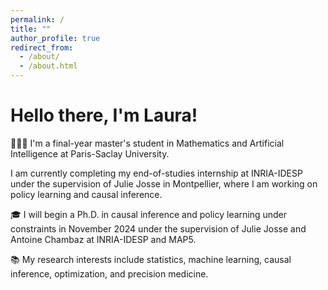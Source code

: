 ```yaml
---
permalink: /
title: ""
author_profile: true
redirect_from: 
  - /about/
  - /about.html
---
```


Hello there, I'm Laura!
======


👩🏽‍💻 I'm a final-year master's student in Mathematics and Artificial Intelligence at Paris-Saclay University. 

I am currently completing my end-of-studies internship at INRIA-IDESP under the supervision of Julie Josse in Montpellier, where I am working on policy learning and causal inference.

🎓 I will begin a Ph.D. in causal inference and policy learning under constraints in November 2024 under the supervision of Julie Josse and Antoine Chambaz at INRIA-IDESP and MAP5.

📚 My research interests include statistics, machine learning, causal inference, optimization, and precision medicine.



